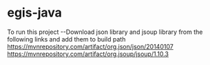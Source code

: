 # egis-java

To run this project
--Download json library and jsoup library from the following  links and add them to build path
https://mvnrepository.com/artifact/org.json/json/20140107
https://mvnrepository.com/artifact/org.jsoup/jsoup/1.10.3
